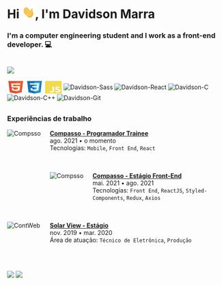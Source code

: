 <h1 align="left">Hi <img src="https://raw.githubusercontent.com/BrunoS3D/BrunoS3D/master/wave.gif" width="30px">, I'm Davidson Marra</h1>
<h3 align="left">I'm a computer engineering student and I work as a front-end developer. 💻</h3>
</br>

 
 <!-- <a href="https://github.com/davidsonmarra">
  <img align="center" src="https://github-readme-stats.vercel.app/api?username=davidsonmarra&show_icons=true&theme=material-palenight&include_all_commits=true&count_private=true"/>
 </a> -->
 <a href="https://github.com/davidsonmarra">
  <img align="center" height="200em" src="https://github-readme-stats.vercel.app/api/top-langs/?username=davidsonmarra&layout=compact&langs_count=7&theme=material-palenight"/>
 </a>
 
</br>
<div style="display: inline_block"><br>
  <img align="center" alt="Davidson-HTML" height="30" width="40" src="https://raw.githubusercontent.com/devicons/devicon/master/icons/html5/html5-original.svg">
  <img align="center" alt="Davidson-CSS" height="30" width="40" src="https://raw.githubusercontent.com/devicons/devicon/master/icons/css3/css3-original.svg">  
  <img align="center" alt="Davidson-Js" height="30" width="40" src="https://raw.githubusercontent.com/devicons/devicon/master/icons/javascript/javascript-plain.svg">
  <img align="center" alt="Davidson-Sass" height="30" width="40" src="https://cdn.jsdelivr.net/gh/devicons/devicon/icons/sass/sass-original.svg" />
  <img align="center" alt="Davidson-React" height="30" width="40" src="https://cdn.jsdelivr.net/gh/devicons/devicon/icons/react/react-original.svg">
  <img align="center" alt="Davidson-C" height="30" width="40" src="https://cdn.jsdelivr.net/gh/devicons/devicon/icons/c/c-original.svg">
  <img align="center" alt="Davidson-C++" height="30" width="40" src="https://cdn.jsdelivr.net/gh/devicons/devicon/icons/cplusplus/cplusplus-original.svg">
  <img align="center" alt="Davidson-Git" height="30" width="40" src="https://cdn.jsdelivr.net/gh/devicons/devicon/icons/git/git-original.svg">
</div> 

##

### Experiências de trabalho

[<img align="left" height="100px" width="100px" alt="Compsso" src="https://media-exp1.licdn.com/dms/image/C4E0BAQHCtAMn01UMGQ/company-logo_200_200/0/1621354097823?e=1642032000&v=beta&t=wdo7lmpUJsnqZ7JYhfYyTEWtmLJgUOq42irfB9xDLvk"/>](https://www.linkedin.com/company/compasso-uol/mycompany/)

[**Compasso - Programador Trainee**](https://www.linkedin.com/company/compasso-uol/mycompany/) \
 ago. 2021 • o momento\
Tecnologias: `Mobile`, `Front End`, `React`\
<br/><br/>

[<img align="left" height="100px" width="100px" alt="Compsso" src="https://media-exp1.licdn.com/dms/image/C4E0BAQHCtAMn01UMGQ/company-logo_200_200/0/1621354097823?e=1642032000&v=beta&t=wdo7lmpUJsnqZ7JYhfYyTEWtmLJgUOq42irfB9xDLvk"/>](https://www.linkedin.com/company/compasso-uol/mycompany/)

[**Compasso - Estágio Front-End**](https://www.linkedin.com/company/compasso-uol/mycompany/) \
 mai. 2021 • ago. 2021\
Tecnologias: `Front End`, `ReactJS`, `Styled-Components`, `Redux`, `Axios`\
<br/><br/>

[<img align="left" height="100px" width="100px" alt="ContWeb" src="https://media-exp1.licdn.com/dms/image/C4E0BAQEwUOftMSJyXg/company-logo_200_200/0/1628795170867?e=1642032000&v=beta&t=sKbw12K8ArvVKnNp2ASwJZQ83PzmwU8fiT3QJJxYVtY"/>](https://www.linkedin.com/company/solarview/)

[**Solar View - Estágio**](https://www.linkedin.com/company/solarview/) \
 nov. 2019 • mar. 2020\
Área de atuação: `Técnico de Eletrônica`, `Produção`\
<br/><br/>
  
##
  
<div> 
    <a href="https://www.linkedin.com/in/davidson-marra/" target="_blank"><img src="https://img.shields.io/badge/-LinkedIn-%230077B5?style=for-the-badge&logo=linkedin&logoColor=white" target="_blank"></a> 
    <a href = "mailto:davidsonmarra@gmail.com"><img src="https://img.shields.io/badge/Gmail-D14836?style=for-the-badge&logo=gmail&logoColor=white" target="_blank"></a>
</div>

<!--![Snake animation](https://github.com/davidsonmarra/davidsonmarra/blob/output/github-contribution-grid-snake.svg) -->

